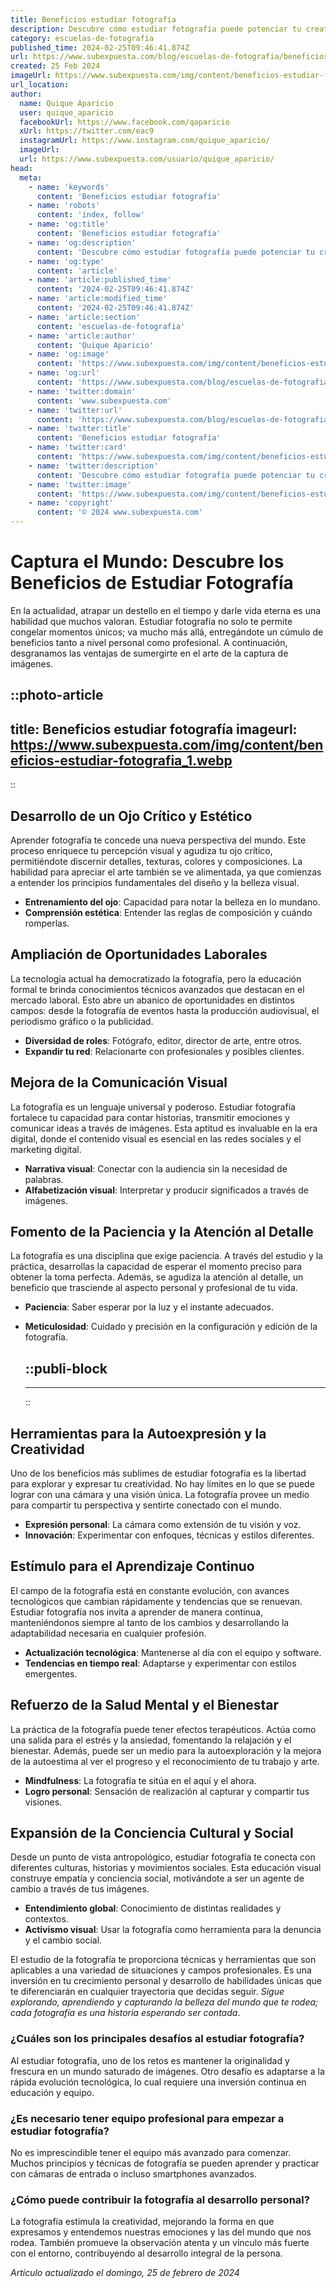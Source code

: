```yaml
---
title: Beneficios estudiar fotografía
description: Descubre cómo estudiar fotografía puede potenciar tu creatividad y abrirte puertas profesionales. ¡Explora tu pasión por la imagen!
category: escuelas-de-fotografia
published_time: 2024-02-25T09:46:41.874Z
url: https://www.subexpuesta.com/blog/escuelas-de-fotografia/beneficios-estudiar-fotografia
created: 25 Feb 2024
imageUrl: https://www.subexpuesta.com/img/content/beneficios-estudiar-fotografia_1.webp
url_location:
author:
  name: Quique Aparicio
  user: quique_aparicio
  facebookUrl: https://www.facebook.com/qaparicio
  xUrl: https://twitter.com/eac9
  instagramUrl: https://www.instagram.com/quique_aparicio/
  imageUrl: 
  url: https://www.subexpuesta.com/usuario/quique_aparicio/
head:
  meta:
    - name: 'keywords'
      content: 'Beneficios estudiar fotografía'
    - name: 'robots'
      content: 'index, follow'
    - name: 'og:title'
      content: 'Beneficios estudiar fotografía'
    - name: 'og:description'
      content: 'Descubre cómo estudiar fotografía puede potenciar tu creatividad y abrirte puertas profesionales. ¡Explora tu pasión por la imagen!'
    - name: 'og:type'
      content: 'article'
    - name: 'article:published_time'
      content: '2024-02-25T09:46:41.874Z'
    - name: 'article:modified_time'
      content: '2024-02-25T09:46:41.874Z'
    - name: 'article:section'
      content: 'escuelas-de-fotografia'
    - name: 'article:author'
      content: 'Quique Aparicio'
    - name: 'og:image'
      content: 'https://www.subexpuesta.com/img/content/beneficios-estudiar-fotografia_1.webp'
    - name: 'og:url'
      content: 'https://www.subexpuesta.com/blog/escuelas-de-fotografia/beneficios-estudiar-fotografia'
    - name: 'twitter:domain'
      content: 'www.subexpuesta.com'
    - name: 'twitter:url'
      content: 'https://www.subexpuesta.com/blog/escuelas-de-fotografia/beneficios-estudiar-fotografia'
    - name: 'twitter:title'
      content: 'Beneficios estudiar fotografía'
    - name: 'twitter:card'
      content: 'https://www.subexpuesta.com/img/content/beneficios-estudiar-fotografia_1.webp'
    - name: 'twitter:description'
      content: 'Descubre cómo estudiar fotografía puede potenciar tu creatividad y abrirte puertas profesionales. ¡Explora tu pasión por la imagen!'
    - name: 'twitter:image'
      content: 'https://www.subexpuesta.com/img/content/beneficios-estudiar-fotografia_1.webp'
    - name: 'copyright'
      content: '© 2024 www.subexpuesta.com'
---
```

# Captura el Mundo: Descubre los Beneficios de Estudiar Fotografía

En la actualidad, atrapar un destello en el tiempo y darle vida eterna es una habilidad que muchos valoran. Estudiar fotografía no solo te permite congelar momentos únicos; va mucho más allá, entregándote un cúmulo de beneficios tanto a nivel personal como profesional. A continuación, desgranamos las ventajas de sumergirte en el arte de la captura de imágenes.


::photo-article
---
title: Beneficios estudiar fotografía
imageurl: https://www.subexpuesta.com/img/content/beneficios-estudiar-fotografia_1.webp
---
::


## Desarrollo de un Ojo Crítico y Estético

Aprender fotografía te concede una nueva perspectiva del mundo. Este proceso enriquece tu percepción visual y agudiza tu ojo crítico, permitiéndote discernir detalles, texturas, colores y composiciones. La habilidad para apreciar el arte también se ve alimentada, ya que comienzas a entender los principios fundamentales del diseño y la belleza visual.

- **Entrenamiento del ojo**: Capacidad para notar la belleza en lo mundano.
- **Comprensión estética**: Entender las reglas de composición y cuándo romperlas.

## Ampliación de Oportunidades Laborales

La tecnología actual ha democratizado la fotografía, pero la educación formal te brinda conocimientos técnicos avanzados que destacan en el mercado laboral. Esto abre un abanico de oportunidades en distintos campos: desde la fotografía de eventos hasta la producción audiovisual, el periodismo gráfico o la publicidad.

- **Diversidad de roles**: Fotógrafo, editor, director de arte, entre otros.
- **Expandir tu red**: Relacionarte con profesionales y posibles clientes.

## Mejora de la Comunicación Visual

La fotografía es un lenguaje universal y poderoso. Estudiar fotografía fortalece tu capacidad para contar historias, transmitir emociones y comunicar ideas a través de imágenes. Esta aptitud es invaluable en la era digital, donde el contenido visual es esencial en las redes sociales y el marketing digital.

- **Narrativa visual**: Conectar con la audiencia sin la necesidad de palabras.
- **Alfabetización visual**: Interpretar y producir significados a través de imágenes.

## Fomento de la Paciencia y la Atención al Detalle

La fotografía es una disciplina que exige paciencia. A través del estudio y la práctica, desarrollas la capacidad de esperar el momento preciso para obtener la toma perfecta. Además, se agudiza la atención al detalle, un beneficio que trasciende al aspecto personal y profesional de tu vida.

- **Paciencia**: Saber esperar por la luz y el instante adecuados.
- **Meticulosidad**: Cuidado y precisión en la configuración y edición de la fotografía.


  ::publi-block
  ---
  ---
  ::
  
  
## Herramientas para la Autoexpresión y la Creatividad

Uno de los beneficios más sublimes de estudiar fotografía es la libertad para explorar y expresar tu creatividad. No hay límites en lo que se puede lograr con una cámara y una visión única. La fotografía provee un medio para compartir tu perspectiva y sentirte conectado con el mundo.

- **Expresión personal**: La cámara como extensión de tu visión y voz.
- **Innovación**: Experimentar con enfoques, técnicas y estilos diferentes.

## Estímulo para el Aprendizaje Continuo

El campo de la fotografía está en constante evolución, con avances tecnológicos que cambian rápidamente y tendencias que se renuevan. Estudiar fotografía nos invita a aprender de manera continua, manteniéndonos siempre al tanto de los cambios y desarrollando la adaptabilidad necesaria en cualquier profesión.

- **Actualización tecnológica**: Mantenerse al día con el equipo y software.
- **Tendencias en tiempo real**: Adaptarse y experimentar con estilos emergentes.

## Refuerzo de la Salud Mental y el Bienestar

La práctica de la fotografía puede tener efectos terapéuticos. Actúa como una salida para el estrés y la ansiedad, fomentando la relajación y el bienestar. Además, puede ser un medio para la autoexploración y la mejora de la autoestima al ver el progreso y el reconocimiento de tu trabajo y arte.

- **Mindfulness**: La fotografía te sitúa en el aquí y el ahora.
- **Logro personal**: Sensación de realización al capturar y compartir tus visiones.

## Expansión de la Conciencia Cultural y Social

Desde un punto de vista antropológico, estudiar fotografía te conecta con diferentes culturas, historias y movimientos sociales. Esta educación visual construye empatía y conciencia social, motivándote a ser un agente de cambio a través de tus imágenes.

- **Entendimiento global**: Conocimiento de distintas realidades y contextos.
- **Activismo visual**: Usar la fotografía como herramienta para la denuncia y el cambio social.

El estudio de la fotografía te proporciona técnicas y herramientas que son aplicables a una variedad de situaciones y campos profesionales. Es una inversión en tu crecimiento personal y desarrollo de habilidades únicas que te diferenciarán en cualquier trayectoria que decidas seguir. *Sigue explorando, aprendiendo y capturando la belleza del mundo que te rodea; cada fotografía es una historia esperando ser contada*.

### ¿Cuáles son los principales desafíos al estudiar fotografía?

Al estudiar fotografía, uno de los retos es mantener la originalidad y frescura en un mundo saturado de imágenes. Otro desafío es adaptarse a la rápida evolución tecnológica, lo cual requiere una inversión continua en educación y equipo.

### ¿Es necesario tener equipo profesional para empezar a estudiar fotografía?

No es imprescindible tener el equipo más avanzado para comenzar. Muchos principios y técnicas de fotografía se pueden aprender y practicar con cámaras de entrada o incluso smartphones avanzados.

### ¿Cómo puede contribuir la fotografía al desarrollo personal?

La fotografía estimula la creatividad, mejorando la forma en que expresamos y entendemos nuestras emociones y las del mundo que nos rodea. También promueve la observación atenta y un vínculo más fuerte con el entorno, contribuyendo al desarrollo integral de la persona.

_Artículo actualizado el domingo, 25 de febrero de 2024_